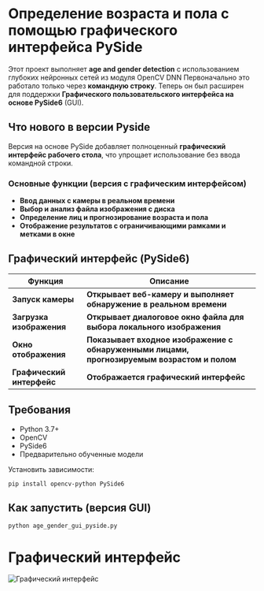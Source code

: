 # Определение возраста и пола с помощью графического интерфейса PySide

Этот проект выполняет **age and gender detection** с использованием глубоких нейронных сетей из модуля OpenCV DNN
Первоначально это работало только через **командную строку**. Теперь он был расширен для поддержки **Графического пользовательского интерфейса на основе PySide6** (GUI).

## Что нового в версии Pyside

Версия на основе PySide добавляет полноценный **графический интерфейс рабочего стола**, что упрощает использование без ввода командной строки.

### Основные функции (версия с графическим интерфейсом)

- **Ввод данных с камеры в реальном времени**
- **Выбор и анализ файла изображения с диска**
- **Определение лиц и прогнозирование возраста и пола**
- **Отображение результатов с ограничивающими рамками и метками в окне**

## Графический интерфейс (PySide6)

Функция | Описание
--- | ---
**Запуск камеры** |**Открывает веб-камеру и выполняет обнаружение в реальном времени**
**Загрузка изображения** | **Открывает диалоговое окно файла для выбора локального изображения**
**Окно отображения** | **Показывает входное изображение с обнаруженными лицами, прогнозируемым возрастом и полом**
**Графический интерфейс** | **Отображается графический интерфейс**

## Требования

- Python 3.7+
- OpenCV
- PySide6
- Предварительно обученные модели

Установить зависимости:

```pip install opencv-python PySide6```

## Как запустить (версия GUI)

```python age_gender_gui_pyside.py```

# Графический интерфейс

![Графический интерфейс](display_window.png)

